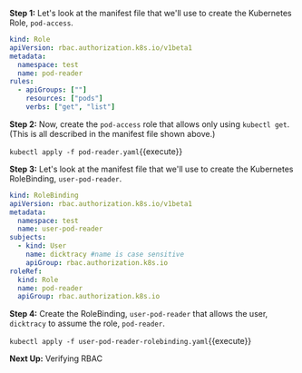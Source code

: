 **Step 1:** Let's look at the manifest file that we'll use to create the Kubernetes Role, `pod-access`. 

```yaml
kind: Role
apiVersion: rbac.authorization.k8s.io/v1beta1
metadata:
  namespace: test
  name: pod-reader
rules:
  - apiGroups: [""]
    resources: ["pods"]
    verbs: ["get", "list"]
```

**Step 2:** Now, create the `pod-access` role that allows only using `kubectl get`. (This is all described in
the manifest file shown above.)

`kubectl apply -f pod-reader.yaml`{{execute}}

**Step 3:** Let's look at the manifest file that we'll use to create the Kubernetes RoleBinding, `user-pod-reader`.

```yaml
kind: RoleBinding
apiVersion: rbac.authorization.k8s.io/v1beta1
metadata:
  namespace: test
  name: user-pod-reader
subjects:
  - kind: User
    name: dicktracy #name is case sensitive
    apiGroup: rbac.authorization.k8s.io
roleRef:
  kind: Role
  name: pod-reader
  apiGroup: rbac.authorization.k8s.io
```

**Step 4:** Create the RoleBinding, `user-pod-reader` that allows the user, `dicktracy` to assume the 
role, `pod-reader`.

`kubectl apply -f user-pod-reader-rolebinding.yaml`{{execute}}

**Next Up:** Verifying RBAC
